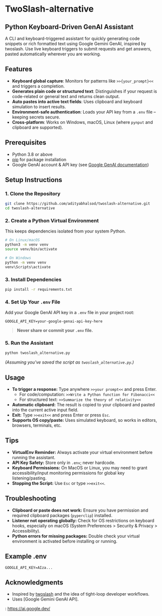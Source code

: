 # TwoSlash-alternative 
## Python Keyboard-Driven GenAI Assistant

A CLI and keyboard-triggered assistant for quickly generating code snippets or rich formatted text using Google Gemini GenAI, inspired by twoslash. Use live keyboard triggers to submit requests and get answers, pasted automatically wherever you are working.

## Features

- **Keyboard global capture**: Monitors for patterns like `>>{your_prompt}<<` and triggers a completion.
- **Generates plain code or structured text**: Distinguishes if your request is code-related or general text and returns clean output.
- **Auto pastes into active text fields**: Uses clipboard and keyboard simulation to insert results.
- **Environment-safe authentication**: Loads your API key from a `.env` file – keeping secrets secure.
- **Cross-platform**: Works on Windows, macOS, Linux (where `pynput` and clipboard are supported).


## Prerequisites

- Python 3.8 or above
- [pip](https://pip.pypa.io/) for package installation
- Google GenAI account \& API key (see [Google GenAI documentation](https://ai.google.dev/))


## Setup Instructions

### 1. Clone the Repository

```sh
git clone https://github.com/adityabhalsod/twoslash-alternative.git
cd twoslash-alternative
```


### 2. Create a Python Virtual Environment

This keeps dependencies isolated from your system Python.

```sh
# On Linux/macOS
python3 -m venv venv
source venv/bin/activate

# On Windows
python -m venv venv
venv\Scripts\activate
```


### 3. Install Dependencies

```sh
pip install -r requirements.txt
```

### 4. Set Up Your `.env` File

Add your Google GenAI API key in a `.env` file in your project root:

```
GOOGLE_API_KEY=your-google-genai-api-key-here
```

> **Never share or commit your `.env` file.**

### 5. Run the Assistant

```sh
python twoslash_alternative.py
```

*(Assuming you've saved the script as `twoslash_alternative.py`.)*

## Usage

- **To trigger a response:** Type anywhere `>>your prompt<<` and press Enter.
    - For code/computation: `>>Write a Python function for Fibonacci<<`
    - For structured text: `>>Summarize the theory of relativity<<`
- **Automatic clipboard:** The result is copied to your clipboard and pasted into the current active input field.
- **Exit:** Type `>>exit<<` and press Enter or press `Esc`.
- **Supports OS copy/paste:** Uses simulated keyboard, so works in editors, browsers, terminals, etc.


## Tips

- **VirtualEnv Reminder:** Always activate your virtual environment before running the assistant.
- **API Key Safety:** Store only in `.env`; never hardcode.
- **Keyboard Permissions:** On MacOS or Linux, you may need to grant accessibility/input monitoring permissions for global key listening/pasting.
- **Stopping the Script:** Use `Esc` or type `>>exit<<`.


## Troubleshooting

- **Clipboard or paste does not work:** Ensure you have permission and required clipboard packages (`pyperclip`) installed.
- **Listener not operating globally:** Check for OS restrictions on keyboard hooks, especially on macOS (System Preferences > Security \& Privacy > Accessibility).
- **Python errors for missing packages:** Double check your virtual environment is activated before installing or running.


## Example .env

```
GOOGLE_API_KEY=AIza...
```


## Acknowledgments

- Inspired by [twoslash](https://twoslash.dev/) and the idea of tight-loop developer workflows.
- Uses [Google Gemini GenAI API].

: https://ai.google.dev/

